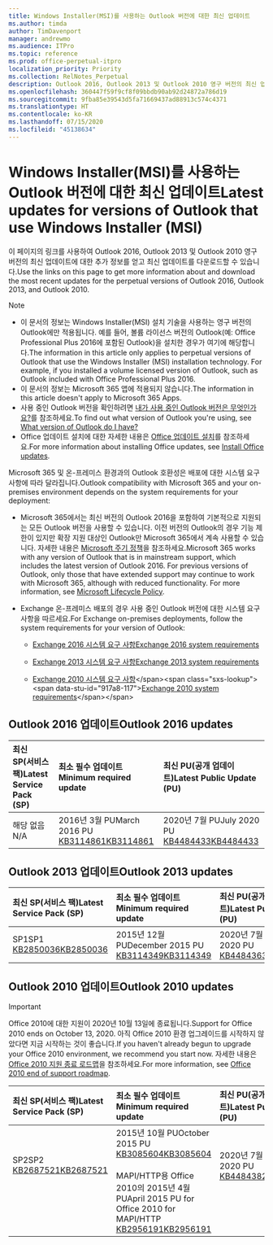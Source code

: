 ```yaml
---
title: Windows Installer(MSI)를 사용하는 Outlook 버전에 대한 최신 업데이트
ms.author: timda
author: TimDavenport
manager: andrewmo
ms.audience: ITPro
ms.topic: reference
ms.prod: office-perpetual-itpro
localization_priority: Priority
ms.collection: RelNotes_Perpetual
description: Outlook 2016, Outlook 2013 및 Outlook 2010 영구 버전의 최신 업데이트 정보에 대한 링크를 IT 전문가에게 제공합니다.
ms.openlocfilehash: 360447f59f9cf8f09bbdb90ab92d24872a786d19
ms.sourcegitcommit: 9fba85e39543d5fa71669437ad88913c574c4371
ms.translationtype: HT
ms.contentlocale: ko-KR
ms.lasthandoff: 07/15/2020
ms.locfileid: "45138634"
---
```

# <a name="latest-updates-for-versions-of-outlook-that-use-windows-installer-msi"></a><span data-ttu-id="917a8-103">Windows Installer(MSI)를 사용하는 Outlook 버전에 대한 최신 업데이트</span><span class="sxs-lookup"><span data-stu-id="917a8-103">Latest updates for versions of Outlook that use Windows Installer (MSI)</span></span>

<span data-ttu-id="917a8-104">이 페이지의 링크를 사용하여 Outlook 2016, Outlook 2013 및 Outlook 2010 영구 버전의 최신 업데이트에 대한 추가 정보를 얻고 최신 업데이트를 다운로드할 수 있습니다.</span><span class="sxs-lookup"><span data-stu-id="917a8-104">Use the links on this page to get more information about and download the most recent updates for the perpetual versions of Outlook 2016, Outlook 2013, and Outlook 2010.</span></span>
  
> [!NOTE]
> - <span data-ttu-id="917a8-p101">이 문서의 정보는 Windows Installer(MSI) 설치 기술을 사용하는 영구 버전의 Outlook에만 적용됩니다. 예를 들어, 볼륨 라이선스 버전의 Outlook(예: Office Professional Plus 2016에 포함된 Outlook)을 설치한 경우가 여기에 해당합니다.</span><span class="sxs-lookup"><span data-stu-id="917a8-p101">The information in this article only applies to perpetual versions of Outlook that use the Windows Installer (MSI) installation technology. For example, if you installed a volume licensed version of Outlook, such as Outlook included with Office Professional Plus 2016.</span></span>
> - <span data-ttu-id="917a8-107">이 문서의 정보는 Microsoft 365 앱에 적용되지 않습니다.</span><span class="sxs-lookup"><span data-stu-id="917a8-107">The information in this article doesn't apply to Microsoft 365 Apps.</span></span>
> - <span data-ttu-id="917a8-108">사용 중인 Outlook 버전을 확인하려면 [내가 사용 중인 Outlook 버전은 무엇인가요?](https://support.office.com/article/b3a9568c-edb5-42b9-9825-d48d82b2257c)를 참조하세요.</span><span class="sxs-lookup"><span data-stu-id="917a8-108">To find out what version of Outlook you're using, see [What version of Outlook do I have?](https://support.office.com/article/b3a9568c-edb5-42b9-9825-d48d82b2257c)</span></span>
> - <span data-ttu-id="917a8-109">Office 업데이트 설치에 대한 자세한 내용은 [Office 업데이트 설치](https://support.office.com/article/2ab296f3-7f03-43a2-8e50-46de917611c5)를 참조하세요.</span><span class="sxs-lookup"><span data-stu-id="917a8-109">For more information about installing Office updates, see [Install Office updates](https://support.office.com/article/2ab296f3-7f03-43a2-8e50-46de917611c5).</span></span> 
  
<span data-ttu-id="917a8-110">Microsoft 365 및 온-프레미스 환경과의 Outlook 호환성은 배포에 대한 시스템 요구 사항에 따라 달라집니다.</span><span class="sxs-lookup"><span data-stu-id="917a8-110">Outlook compatibility with Microsoft 365 and your on-premises environment depends on the system requirements for your deployment:</span></span>
  
- <span data-ttu-id="917a8-p102">Microsoft 365에서는 최신 버전의 Outlook 2016을 포함하여 기본적으로 지원되는 모든 Outlook 버전을 사용할 수 있습니다. 이전 버전의 Outlook의 경우 기능 제한이 있지만 확장 지원 대상인 Outlook만 Microsoft 365에서 계속 사용할 수 있습니다. 자세한 내용은 [Microsoft 주기 정책](https://support.microsoft.com/lifecycle)을 참조하세요.</span><span class="sxs-lookup"><span data-stu-id="917a8-p102">Microsoft 365 works with any version of Outlook that is in mainstream support, which includes the latest version of Outlook 2016. For previous versions of Outlook, only those that have extended support may continue to work with Microsoft 365, although with reduced functionality. For more information, see [Microsoft Lifecycle Policy](https://support.microsoft.com/lifecycle).</span></span>
    
- <span data-ttu-id="917a8-114">Exchange 온-프레미스 배포의 경우 사용 중인 Outlook 버전에 대한 시스템 요구 사항을 따르세요.</span><span class="sxs-lookup"><span data-stu-id="917a8-114">For Exchange on-premises deployments, follow the system requirements for your version of Outlook:</span></span>
    
  - [<span data-ttu-id="917a8-115">Exchange 2016 시스템 요구 사항</span><span class="sxs-lookup"><span data-stu-id="917a8-115">Exchange 2016 system requirements</span></span>](https://docs.microsoft.com/Exchange/plan-and-deploy/system-requirements)
    
  - [<span data-ttu-id="917a8-116">Exchange 2013 시스템 요구 사항</span><span class="sxs-lookup"><span data-stu-id="917a8-116">Exchange 2013 system requirements</span></span>](https://docs.microsoft.com/exchange/exchange-2013-system-requirements-exchange-2013-help)
    
  - <span data-ttu-id="917a8-117">[Exchange 2010 시스템 요구 사항](https://docs.microsoft.com/previous-versions/office/exchange-server-2010/aa996719(v=exchg.141))</span><span class="sxs-lookup"><span data-stu-id="917a8-117">[Exchange 2010 system requirements](https://docs.microsoft.com/previous-versions/office/exchange-server-2010/aa996719(v=exchg.141))</span></span>

   
## <a name="outlook-2016-updates"></a><span data-ttu-id="917a8-118">Outlook 2016 업데이트</span><span class="sxs-lookup"><span data-stu-id="917a8-118">Outlook 2016 updates</span></span>

|<span data-ttu-id="917a8-119">**최신 SP(서비스 팩)**</span><span class="sxs-lookup"><span data-stu-id="917a8-119">**Latest Service Pack (SP)**</span></span>|<span data-ttu-id="917a8-120">**최소 필수 업데이트**</span><span class="sxs-lookup"><span data-stu-id="917a8-120">**Minimum required update**</span></span>|<span data-ttu-id="917a8-121">**최신 PU(공개 업데이트)**</span><span class="sxs-lookup"><span data-stu-id="917a8-121">**Latest Public Update (PU)**</span></span>|
|:-----|:-----|:-----|
|<span data-ttu-id="917a8-122">해당 없음</span><span class="sxs-lookup"><span data-stu-id="917a8-122">N/A</span></span>  <br/> |<span data-ttu-id="917a8-123">2016년 3월 PU</span><span class="sxs-lookup"><span data-stu-id="917a8-123">March 2016 PU</span></span> <br/>[<span data-ttu-id="917a8-124">KB3114861</span><span class="sxs-lookup"><span data-stu-id="917a8-124">KB3114861</span></span>](https://support.microsoft.com/help/3114861) <br/> |<span data-ttu-id="917a8-125">2020년 7월 PU</span><span class="sxs-lookup"><span data-stu-id="917a8-125">July 2020 PU</span></span> <br/>[<span data-ttu-id="917a8-126">KB4484433</span><span class="sxs-lookup"><span data-stu-id="917a8-126">KB4484433</span></span>](https://support.microsoft.com/help/4484433) 

## <a name="outlook-2013-updates"></a><span data-ttu-id="917a8-127">Outlook 2013 업데이트</span><span class="sxs-lookup"><span data-stu-id="917a8-127">Outlook 2013 updates</span></span>

|<span data-ttu-id="917a8-128">**최신 SP(서비스 팩)**</span><span class="sxs-lookup"><span data-stu-id="917a8-128">**Latest Service Pack (SP)**</span></span>|<span data-ttu-id="917a8-129">**최소 필수 업데이트**</span><span class="sxs-lookup"><span data-stu-id="917a8-129">**Minimum required update**</span></span>|<span data-ttu-id="917a8-130">**최신 PU(공개 업데이트)**</span><span class="sxs-lookup"><span data-stu-id="917a8-130">**Latest Public Update (PU)**</span></span>|
|:-----|:-----|:-----|
|<span data-ttu-id="917a8-131">SP1</span><span class="sxs-lookup"><span data-stu-id="917a8-131">SP1</span></span>  <br/>[<span data-ttu-id="917a8-132">KB2850036</span><span class="sxs-lookup"><span data-stu-id="917a8-132">KB2850036</span></span>](https://go.microsoft.com/fwlink/p/?LinkId=512538) <br/> |<span data-ttu-id="917a8-133">2015년 12월 PU</span><span class="sxs-lookup"><span data-stu-id="917a8-133">December 2015 PU</span></span> <br/>[<span data-ttu-id="917a8-134">KB3114349</span><span class="sxs-lookup"><span data-stu-id="917a8-134">KB3114349</span></span>](https://support.microsoft.com/kb/3114349) <br/> |<span data-ttu-id="917a8-135">2020년 7월 PU</span><span class="sxs-lookup"><span data-stu-id="917a8-135">July 2020 PU</span></span> <br/>[<span data-ttu-id="917a8-136">KB4484363</span><span class="sxs-lookup"><span data-stu-id="917a8-136">KB4484363</span></span>](https://support.microsoft.com/help/4484363)  |
   
## <a name="outlook-2010-updates"></a><span data-ttu-id="917a8-137">Outlook 2010 업데이트</span><span class="sxs-lookup"><span data-stu-id="917a8-137">Outlook 2010 updates</span></span>
> [!IMPORTANT]
<span data-ttu-id="917a8-138">Office 2010에 대한 지원이 2020년 10월 13일에 종료됩니다.</span><span class="sxs-lookup"><span data-stu-id="917a8-138">Support for Office 2010 ends on October 13, 2020.</span></span> <span data-ttu-id="917a8-139">아직 Office 2010 환경 업그레이드를 시작하지 않았다면 지금 시작하는 것이 좋습니다.</span><span class="sxs-lookup"><span data-stu-id="917a8-139">If you haven't already begun to upgrade your Office 2010 environment, we recommend you start now.</span></span> <span data-ttu-id="917a8-140">자세한 내용은 [Office 2010 지원 종료 로드맵](https://docs.microsoft.com/DeployOffice/office-2010-end-support-roadmap)을 참조하세요.</span><span class="sxs-lookup"><span data-stu-id="917a8-140">For more information, see [Office 2010 end of support roadmap](https://docs.microsoft.com/DeployOffice/office-2010-end-support-roadmap).</span></span>

|<span data-ttu-id="917a8-141">**최신 SP(서비스 팩)**</span><span class="sxs-lookup"><span data-stu-id="917a8-141">**Latest Service Pack (SP)**</span></span>|<span data-ttu-id="917a8-142">**최소 필수 업데이트**</span><span class="sxs-lookup"><span data-stu-id="917a8-142">**Minimum required update**</span></span>|<span data-ttu-id="917a8-143">**최신 PU(공개 업데이트)**</span><span class="sxs-lookup"><span data-stu-id="917a8-143">**Latest Public Update (PU)**</span></span>|
|:-----|:-----|:-----|
|<span data-ttu-id="917a8-144">SP2</span><span class="sxs-lookup"><span data-stu-id="917a8-144">SP2</span></span> <br/>[<span data-ttu-id="917a8-145">KB2687521</span><span class="sxs-lookup"><span data-stu-id="917a8-145">KB2687521</span></span>](https://go.microsoft.com/fwlink/p/?LinkId=512542) <br><br><br><br/> |<span data-ttu-id="917a8-146">2015년 10월 PU</span><span class="sxs-lookup"><span data-stu-id="917a8-146">October 2015 PU</span></span> <br/> [<span data-ttu-id="917a8-147">KB3085604</span><span class="sxs-lookup"><span data-stu-id="917a8-147">KB3085604</span></span>](https://support.microsoft.com/kb/3085604) <br/><br/>  <span data-ttu-id="917a8-148">MAPI/HTTP용 Office 2010의 2015년 4월 PU</span><span class="sxs-lookup"><span data-stu-id="917a8-148">April 2015 PU for Office 2010 for MAPI/HTTP</span></span> <br/> [<span data-ttu-id="917a8-149">KB2956191</span><span class="sxs-lookup"><span data-stu-id="917a8-149">KB2956191</span></span>](https://support.microsoft.com/help/2956191/april-14-2015-update-for-office-2010-kb2956191) <br/> |<span data-ttu-id="917a8-150">2020년 7월 PU</span><span class="sxs-lookup"><span data-stu-id="917a8-150">July 2020 PU</span></span> <br/>[<span data-ttu-id="917a8-151">KB4484382</span><span class="sxs-lookup"><span data-stu-id="917a8-151">KB4484382</span></span>](https://support.microsoft.com/help/4484382) <br><br><br><br/>|
   


